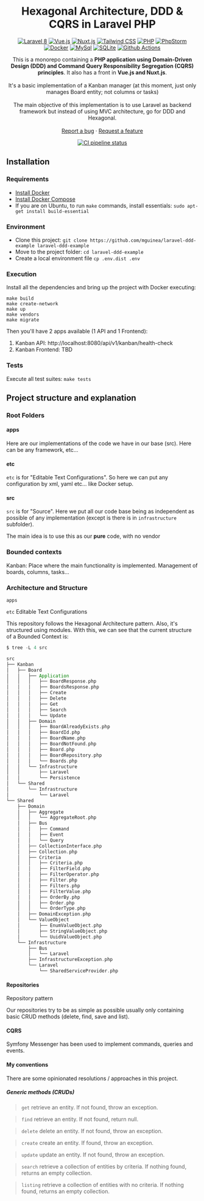 <h1 align="center">
  Hexagonal Architecture, DDD & CQRS in Laravel PHP
</h1>

<p align="center">
    <a href="https://laravel.com/"><img src="https://img.shields.io/badge/Laravel-8-FF2D20.svg?style=flat-square&logo=laravel" alt="Laravel 8"/></a>
    <a href="https://vuejs.org/"><img src="https://img.shields.io/badge/Vue-2-4FC08D.svg?style=flat-square&logo=vue.js" alt="Vue.js"/></a>
    <a href="https://nuxtjs.org/"><img src="https://img.shields.io/badge/Nuxt-2-00C58E.svg?style=flat-square&logo=nuxt.js" alt="Nuxt.js"/></a>
    <a href="https://tailwindcss.com/"><img src="https://img.shields.io/badge/Tailwind-2-38B2AC.svg?style=flat-square&logo=tailwind-css" alt="Tailwind CSS"/></a>
    <a href="https://www.php.net/"><img src="https://img.shields.io/badge/PHP-8-777BB4.svg?style=flat-square&logo=php" alt="PHP"/></a>
    <a href="https://www.jetbrains.com/es-es/phpstorm/?ref=steemhunt"><img src="https://img.shields.io/badge/PhpStorm-2021-000000.svg?style=flat-square&logo=phpstorm" alt="PhpStorm"/></a>
    <a href="https://www.docker.com/"><img src="https://img.shields.io/badge/docker-3-2496ED.svg?style=flat-square&logo=docker" alt="Docker"/></a>
    <a href="https://www.mysql.com/"><img src="https://img.shields.io/badge/mysql-8-4479A1.svg?style=flat-square&logo=mysql" alt="MySql"/></a>
    <a href="https://www.sqlite.org/index.html"><img src="https://img.shields.io/badge/sqlite-3-003B57.svg?style=flat-square&logo=sqlite" alt="SQLite"/></a>
    <a href="#"><img src="https://img.shields.io/badge/github_actions-2088FF.svg?style=flat-square&logo=github-actions" alt="Github Actions"/></a>
</p>

<p align="center">
  This is a monorepo containing a <strong>PHP application using Domain-Driven Design (DDD) and Command Query Responsibility Segregation
  (CQRS) principles</strong>. It also has a front in <strong>Vue.js and Nuxt.js</strong>.
  <br />
  <br />
  It's a basic implementation of a Kanban manager (at this moment, just only manages Board entity; not columns or tasks)
  <br />
  <br />
  The main objective of this implementation is to use Laravel as backend framework but instead of using MVC architecture, go for DDD and Hexagonal. 
  <br />
  <br />
  <a href="https://github.com/mguinea/laravel-ddd-example/issues">Report a bug</a>
  ·
  <a href="https://github.com/mguinea/laravel-ddd-example/issues">Request a feature</a>
</p>

<p align="center">
    <a href="https://github.com/mguinea/laravel-ddd-example/actions"><img src="https://github.com/mguinea/laravel-ddd-example/workflows/CI/badge.svg" alt="CI pipeline status" /></a>
</p>

## Installation

### Requirements 
- [Install Docker](https://www.docker.com/get-started)
- [Install Docker Compose](https://docs.docker.com/compose/install/)
- If you are on Ubuntu, to run `make` commands, install essentials: `sudo apt-get install build-essential`

### Environment

- Clone this project: `git clone https://github.com/mguinea/laravel-ddd-example laravel-ddd-example`
- Move to the project folder: `cd laravel-ddd-example`
- Create a local environment file `cp .env.dist .env`

### Execution

Install all the dependencies and bring up the project with Docker executing:

`make build`\
`make create-network`\
`make up`\
`make vendors`\
`make migrate`
    
Then you'll have 2 apps available (1 API and 1 Frontend):
1. Kanban API: http://localhost:8080/api/v1/kanban/health-check
2. Kanban Frontend: TBD

### Tests

Execute all test suites: `make tests`

## Project structure and explanation

### Root Folders

#### apps

Here are our implementations of the code we have in our base (src). Here can be any framework, etc...

#### etc

`etc` is for "Editable Text Configurations". So here we can put any configuration by xml, yaml etc... like Docker setup.

#### src

`src` is for "Source". Here we put all our code base being as independent as possible of any implementation (except is there is in `infrastructure` subfolder).

The main idea is to use this as our **pure** code, with no vendor 

### Bounded contexts

Kanban: Place where the main functionality is implemented. Management of boards, columns, tasks...

### Architecture and Structure

`apps`

`etc` Editable Text Configurations 

This repository follows the Hexagonal Architecture pattern. Also, it's structured using modules. With this, we can see that the current structure of a Bounded Context is:

```scala
$ tree -L 4 src

src
├── Kanban
│   ├── Board
│   │   ├── Application
│   │   │   ├── BoardResponse.php
│   │   │   ├── BoardsResponse.php
│   │   │   ├── Create
│   │   │   ├── Delete
│   │   │   ├── Get
│   │   │   ├── Search
│   │   │   └── Update
│   │   ├── Domain
│   │   │   ├── BoardAlreadyExists.php
│   │   │   ├── BoardId.php
│   │   │   ├── BoardName.php
│   │   │   ├── BoardNotFound.php
│   │   │   ├── Board.php
│   │   │   ├── BoardRepository.php
│   │   │   └── Boards.php
│   │   └── Infrastructure
│   │       ├── Laravel
│   │       └── Persistence
│   └── Shared
│       └── Infrastructure
│           └── Laravel
└── Shared
    ├── Domain
    │   ├── Aggregate
    │   │   └── AggregateRoot.php
    │   ├── Bus
    │   │   ├── Command
    │   │   ├── Event
    │   │   └── Query
    │   ├── CollectionInterface.php
    │   ├── Collection.php
    │   ├── Criteria
    │   │   ├── Criteria.php
    │   │   ├── FilterField.php
    │   │   ├── FilterOperator.php
    │   │   ├── Filter.php
    │   │   ├── Filters.php
    │   │   ├── FilterValue.php
    │   │   ├── OrderBy.php
    │   │   ├── Order.php
    │   │   └── OrderType.php
    │   ├── DomainException.php
    │   └── ValueObject
    │       ├── EnumValueObject.php
    │       ├── StringValueObject.php
    │       └── UuidValueObject.php
    └── Infrastructure
        ├── Bus
        │   └── Laravel
        ├── InfrastructureException.php
        └── Laravel
            └── SharedServiceProvider.php

```

#### Repositories

Repository pattern

Our repositories try to be as simple as possible usually only containing basic CRUD methods (delete, find, save and list).

#### CQRS

Symfony Messenger has been used to implement commands, queries and events.

#### My conventions

There are some opinionated resolutions / approaches in this project.

##### Generic methods (CRUDs)

> `get` retrieve an entity. If not found, throw an exception.

> `find` retrieve an entity. If not found, return null.

> `delete` delete an entity. If not found, throw an exception.

> `create` create an entity. If found, throw an exception.

> `update` update an entity. If not found, throw an exception.

> `search` retrieve a collection of entities by criteria. If nothing found, returns an empty collection.

> `listing` retrieve a collection of entities with no criteria. If nothing found, returns an empty collection.


